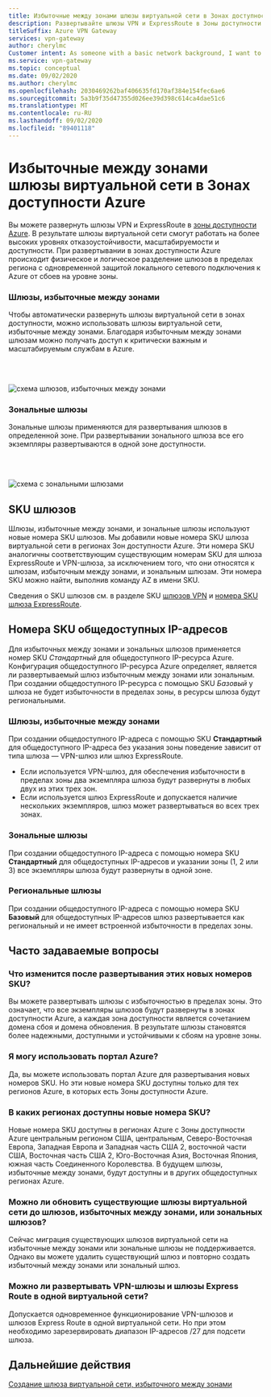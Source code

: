 ```yaml
---
title: Избыточные между зонами шлюзы виртуальной сети в Зонах доступности Azure
description: Развертывайте шлюзы VPN и ExpressRoute в Зоны доступности Azure, чтобы обеспечить устойчивость, масштабируемость и более высокий уровень доступности для шлюзов виртуальной сети.
titleSuffix: Azure VPN Gateway
services: vpn-gateway
author: cherylmc
Customer intent: As someone with a basic network background, I want to understand zone-redundant gateways.
ms.service: vpn-gateway
ms.topic: conceptual
ms.date: 09/02/2020
ms.author: cherylmc
ms.openlocfilehash: 2030469262baf406635fd170af384e154fec6ae6
ms.sourcegitcommit: 5a3b9f35d47355d026ee39d398c614ca4dae51c6
ms.translationtype: MT
ms.contentlocale: ru-RU
ms.lasthandoff: 09/02/2020
ms.locfileid: "89401118"
---
```

# <a name="about-zone-redundant-virtual-network-gateways-in-azure-availability-zones"></a>Избыточные между зонами шлюзы виртуальной сети в Зонах доступности Azure

Вы можете развернуть шлюзы VPN и ExpressRoute в [зоны доступности Azure](../availability-zones/az-overview.md). В результате шлюзы виртуальной сети смогут работать на более высоких уровнях отказоустойчивости, масштабируемости и доступности. При развертывании в зонах доступности Azure происходит физическое и логическое разделение шлюзов в пределах региона с одновременной защитой локального сетевого подключения к Azure от сбоев на уровне зоны.

### <a name="zone-redundant-gateways"></a><a name="zrgw"></a>Шлюзы, избыточные между зонами

Чтобы автоматически развернуть шлюзы виртуальной сети в зонах доступности, можно использовать шлюзы виртуальной сети, избыточные между зонами. Благодаря избыточным между зонами шлюзам можно получать доступ к критически важным и масштабируемым службам в Azure.

<br>
<br>

![схема шлюзов, избыточных между зонами](./media/create-zone-redundant-vnet-gateway/zonered.png)

### <a name="zonal-gateways"></a><a name="zgw"></a>Зональные шлюзы

Зональные шлюзы применяются для развертывания шлюзов в определенной зоне. При развертывании зонального шлюза все его экземпляры развертываются в одной зоне доступности.

<br>
<br>

![схема с зональными шлюзами](./media/create-zone-redundant-vnet-gateway/zonal.png)

## <a name="gateway-skus"></a><a name="gwskus"></a>SKU шлюзов

Шлюзы, избыточные между зонами, и зональные шлюзы используют новые номера SKU шлюзов. Мы добавили новые номера SKU шлюза виртуальной сети в регионах Зон доступности Azure. Эти номера SKU аналогичны соответствующим существующим номерам SKU для шлюза ExpressRoute и VPN-шлюза, за исключением того, что они относятся к шлюзам, избыточным между зонами, и зональным шлюзам. Эти номера SKU можно найти, выполнив команду AZ в имени SKU.

Сведения о SKU шлюзов см. в разделе SKU [шлюзов VPN](vpn-gateway-about-vpngateways.md#gwsku) и [номера SKU шлюза ExpressRoute](../expressroute/expressroute-about-virtual-network-gateways.md#gwsku).

## <a name="public-ip-skus"></a><a name="pipskus"></a>Номера SKU общедоступных IP-адресов

Для избыточных между зонами и зональных шлюзов применяется номер SKU *Стандартный* для общедоступного IP-ресурса Azure. Конфигурация общедоступного IP-ресурса Azure определяет, является ли развертываемый шлюз избыточным между зонами или зональным. При создании общедоступного IP-ресурса с помощью SKU *Базовый* у шлюза не будет избыточности в пределах зоны, в ресурсы шлюза будут региональными.

### <a name="zone-redundant-gateways"></a><a name="pipzrg"></a>Шлюзы, избыточные между зонами

При создании общедоступного IP-адреса с помощью SKU **Стандартный** для общедоступного IP-адреса без указания зоны поведение зависит от типа шлюза — VPN-шлюз или шлюз ExpressRoute. 

* Если используется VPN-шлюз, для обеспечения избыточности в пределах зоны два экземпляра шлюза будут развернуты в любых двух из этих трех зон. 
* Если используется шлюз ExpressRoute и допускается наличие нескольких экземпляров, шлюз может развертываться во всех трех зонах.

### <a name="zonal-gateways"></a><a name="pipzg"></a>Зональные шлюзы

При создании общедоступного IP-адреса с помощью номера SKU **Стандартный** для общедоступных IP-адресов и указании зоны (1, 2 или 3) все экземпляры шлюза будут развернуты в одной зоне.

### <a name="regional-gateways"></a><a name="piprg"></a>Региональные шлюзы

При создании общедоступного IP-адреса с помощью номера SKU **Базовый** для общедоступных IP-адресов шлюз развертывается как региональный и не имеет встроенной избыточности в пределах зоны.

## <a name="faq"></a><a name="faq"></a>Часто задаваемые вопросы

### <a name="what-will-change-when-i-deploy-these-new-skus"></a>Что изменится после развертывания этих новых номеров SKU?

Вы можете развертывать шлюзы с избыточностью в пределах зоны. Это означает, что все экземпляры шлюзов будут развернуты в зонах доступности Azure, а каждая зона доступности является сочетанием домена сбоя и домена обновления. В результате шлюзы становятся более надежными, доступными и устойчивыми к сбоям на уровне зоны.

### <a name="can-i-use-the-azure-portal"></a>Я могу использовать портал Azure?

Да, вы можете использовать портал Azure для развертывания новых номеров SKU. Но эти новые номера SKU доступны только для тех регионов Azure, в которых есть Зоны доступности Azure.

### <a name="what-regions-are-available-for-me-to-use-the-new-skus"></a>В каких регионах доступны новые номера SKU?

Новые номера SKU доступны в регионах Azure с Зоны доступности Azure центральным регионом США, центральным, Северо-Восточная Европа, Западная Европа и Западная часть США 2, восточной части США, Восточная часть США 2, Юго-Восточная Азия, Восточная Япония, южная часть Соединенного Королевства. В будущем шлюзы, избыточные между зонами, будут доступны и в других общедоступных регионах Azure.

### <a name="can-i-changemigrateupgrade-my-existing-virtual-network-gateways-to-zone-redundant-or-zonal-gateways"></a>Можно ли обновить существующие шлюзы виртуальной сети до шлюзов, избыточных между зонами, или зональных шлюзов?

Сейчас миграция существующих шлюзов виртуальной сети на избыточные между зонами или зональные шлюзы не поддерживается. Однако вы можете удалить существующий шлюз и повторно создать избыточный между зонами или зональный шлюз.

### <a name="can-i-deploy-both-vpn-and-express-route-gateways-in-same-virtual-network"></a>Можно ли развертывать VPN-шлюзы и шлюзы Express Route в одной виртуальной сети?

Допускается одновременное функционирование VPN-шлюзов и шлюзов Express Route в одной виртуальной сети. Но при этом необходимо зарезервировать диапазон IP-адресов /27 для подсети шлюза.

## <a name="next-steps"></a>Дальнейшие действия

[Создание шлюза виртуальной сети, избыточного между зонами](create-zone-redundant-vnet-gateway.md)
